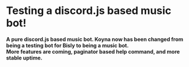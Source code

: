 # Testing a discord.js based music bot!
<p><b>A pure discord.js based music bot. Koyna now has been changed from being a testing bot for Bisly to being a music bot.
  <br/>
  More features are coming, paginator based help command, and more stable uptime.
  </b></p>
